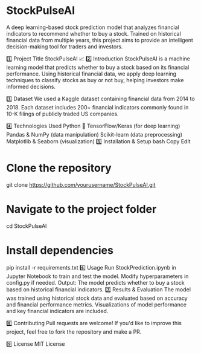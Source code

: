 # StockPulseAI
A deep learning-based stock prediction model that analyzes financial indicators to recommend whether to buy a stock. Trained on historical financial data from multiple years, this project aims to provide an intelligent decision-making tool for traders and investors.

1️⃣ Project Title
StockPulseAI 📈
2️⃣ Introduction
StockPulseAI is a machine learning model that predicts whether to buy a stock based on its financial performance. Using historical financial data, we apply deep learning techniques to classify stocks as buy or not buy, helping investors make informed decisions.

3️⃣ Dataset
We used a Kaggle dataset containing financial data from 2014 to 2018. Each dataset includes 200+ financial indicators commonly found in 10-K filings of publicly traded US companies.

4️⃣ Technologies Used
Python 🐍
TensorFlow/Keras (for deep learning)
Pandas & NumPy (data manipulation)
Scikit-learn (data preprocessing)
Matplotlib & Seaborn (visualization)
5️⃣ Installation & Setup
bash
Copy
Edit
# Clone the repository
git clone https://github.com/yourusername/StockPulseAI.git

# Navigate to the project folder
cd StockPulseAI

# Install dependencies
pip install -r requirements.txt
6️⃣ Usage
Run StockPrediction.ipynb in Jupyter Notebook to train and test the model.
Modify hyperparameters in config.py if needed.
Output: The model predicts whether to buy a stock based on historical financial indicators.
7️⃣ Results & Evaluation
The model was trained using historical stock data and evaluated based on accuracy and financial performance metrics. Visualizations of model performance and key financial indicators are included.

8️⃣ Contributing
Pull requests are welcome! If you'd like to improve this project, feel free to fork the repository and make a PR.

9️⃣ License
MIT License
